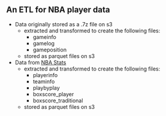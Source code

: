 ## An ETL for NBA player data

* Data originally stored as a .7z file on s3
    - extracted and transformed to create the following files:
        - gameinfo
        - gamelog
        - gameposition
    - stored as parquet files on s3
* Data from [NBA Stats](http://stats.nba.com)
    - extracted and transformed to create the following files:
        - playerinfo
        - teaminfo
        - playbyplay
        - boxscore_player
        - boxscore_traditional
    - stored as parquet files on s3